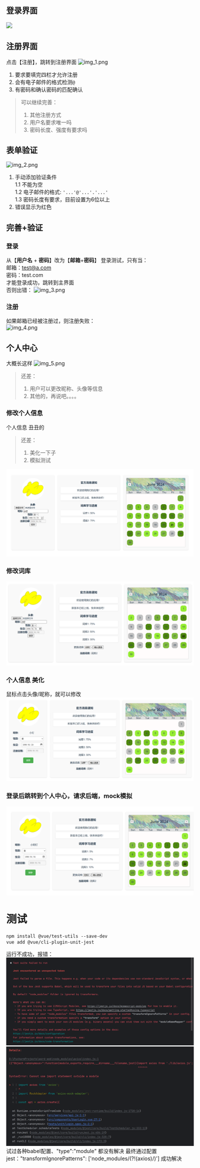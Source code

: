 ## 登录界面
![ ](img.png) 

## 注册界面
点击【注册】，跳转到注册界面
![img_1.png](img_1.png)
1. 要求要填完四栏才允许注册  
2. 会有电子邮件的格式检测`@`   
3. 有密码和确认密码的匹配确认  

> 可以继续完善： 
> 1. 其他注册方式
> 2. 用户名要求唯一吗
> 3. 密码长度、强度有要求吗 

## 表单验证
![img_2.png](img_2.png)
1. 手动添加验证条件  
1.1 不能为空  
1.2 电子邮件的格式: `'...'@'...'.'...'`  
1.3 密码长度有要求，目前设置为6位以上  
2. 错误显示为红色

## 完善+验证
### 登录
从【**用户名** + **密码**】改为【**邮箱**+**密码**】
登录测试，只有当：  
邮箱：test@a.com  
密码：test.com  
才能登录成功，跳转到主界面  
否则出错：
![img_3.png](img_3.png)

### 注册
如果邮箱已经被注册过，则注册失败：  
![img_4.png](img_4.png)

## 个人中心
大概长这样
![img_5.png](img_5.png)
> 还差：
> 1. 用户可以更改昵称、头像等信息
> 2. 其他的，再说吧。。。。
### 修改个人信息
个人信息 丑丑的  
> 还差：
> 1. 美化一下子
> 2. 模拟测试

![个人中心页面](img_6.png)
### 修改词库
![img_7.png](img_7.png)

### 个人信息 美化
鼠标点击头像/昵称，就可以修改
![img_8.png](img_8.png)

### 登录后跳转到个人中心，请求后端，mock模拟
![img_9.png](img_9.png)

# 测试
```
npm install @vue/test-utils --save-dev
vue add @vue/cli-plugin-unit-jest
```
运行不成功，报错：
![img_10.png](img_10.png)![img_11.png](img_11.png)
试过各种babel配置、"type":"module" 都没有解决
最终通过配置jest："transformIgnorePatterns": ['node_modules/(?!(axios)/)'] 成功解决
